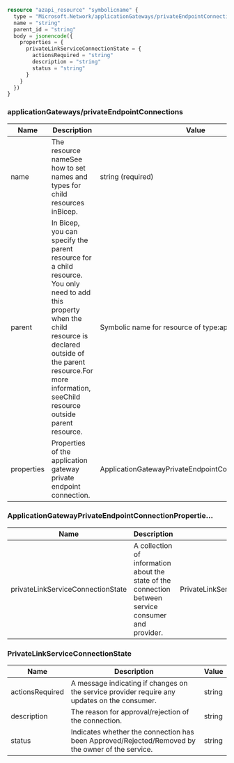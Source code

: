 ```terraform
resource "azapi_resource" "symbolicname" {
  type = "Microsoft.Network/applicationGateways/privateEndpointConnections@2023-04-01"
  name = "string"
  parent_id = "string"
  body = jsonencode({
    properties = {
      privateLinkServiceConnectionState = {
        actionsRequired = "string"
        description = "string"
        status = "string"
      }
    }
  })
}

```

### applicationGateways/privateEndpointConnections

| Name | Description | Value |
|-|-|-|
| name | The resource nameSee how to set names and types for child resources inBicep. | string (required) |
| parent | In Bicep, you can specify the parent resource for a child resource. You only need to add this property when the child resource is declared outside of the parent resource.For more information, seeChild resource outside parent resource. | Symbolic name for resource of type:applicationGateways |
| properties | Properties of the application gateway private endpoint connection. | ApplicationGatewayPrivateEndpointConnectionPropertie... |


### ApplicationGatewayPrivateEndpointConnectionPropertie...

| Name | Description | Value |
|-|-|-|
| privateLinkServiceConnectionState | A collection of information about the state of the connection between service consumer and provider. | PrivateLinkServiceConnectionState |


### PrivateLinkServiceConnectionState

| Name | Description | Value |
|-|-|-|
| actionsRequired | A message indicating if changes on the service provider require any updates on the consumer. | string |
| description | The reason for approval/rejection of the connection. | string |
| status | Indicates whether the connection has been Approved/Rejected/Removed by the owner of the service. | string |


